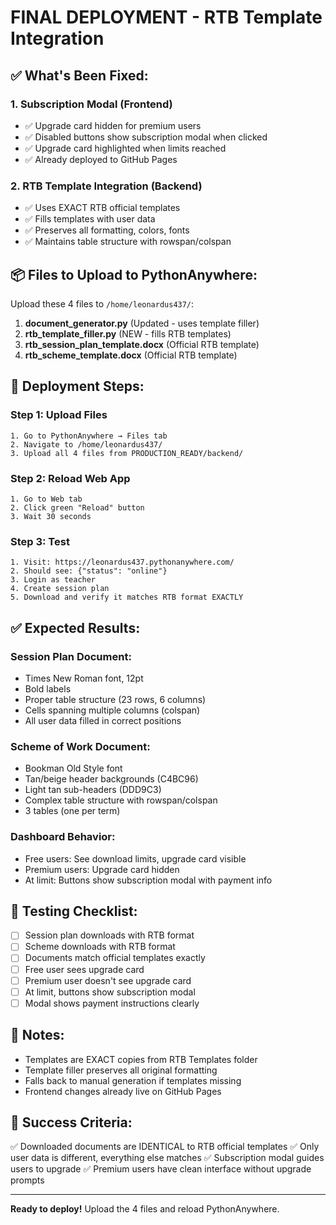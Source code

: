 # FINAL DEPLOYMENT - RTB Template Integration

## ✅ What's Been Fixed:

### 1. Subscription Modal (Frontend)
- ✅ Upgrade card hidden for premium users
- ✅ Disabled buttons show subscription modal when clicked
- ✅ Upgrade card highlighted when limits reached
- ✅ Already deployed to GitHub Pages

### 2. RTB Template Integration (Backend)
- ✅ Uses EXACT RTB official templates
- ✅ Fills templates with user data
- ✅ Preserves all formatting, colors, fonts
- ✅ Maintains table structure with rowspan/colspan

## 📦 Files to Upload to PythonAnywhere:

Upload these 4 files to `/home/leonardus437/`:

1. **document_generator.py** (Updated - uses template filler)
2. **rtb_template_filler.py** (NEW - fills RTB templates)
3. **rtb_session_plan_template.docx** (Official RTB template)
4. **rtb_scheme_template.docx** (Official RTB template)

## 🚀 Deployment Steps:

### Step 1: Upload Files
```
1. Go to PythonAnywhere → Files tab
2. Navigate to /home/leonardus437/
3. Upload all 4 files from PRODUCTION_READY/backend/
```

### Step 2: Reload Web App
```
1. Go to Web tab
2. Click green "Reload" button
3. Wait 30 seconds
```

### Step 3: Test
```
1. Visit: https://leonardus437.pythonanywhere.com/
2. Should see: {"status": "online"}
3. Login as teacher
4. Create session plan
5. Download and verify it matches RTB format EXACTLY
```

## ✅ Expected Results:

### Session Plan Document:
- Times New Roman font, 12pt
- Bold labels
- Proper table structure (23 rows, 6 columns)
- Cells spanning multiple columns (colspan)
- All user data filled in correct positions

### Scheme of Work Document:
- Bookman Old Style font
- Tan/beige header backgrounds (C4BC96)
- Light tan sub-headers (DDD9C3)
- Complex table structure with rowspan/colspan
- 3 tables (one per term)

### Dashboard Behavior:
- Free users: See download limits, upgrade card visible
- Premium users: Upgrade card hidden
- At limit: Buttons show subscription modal with payment info

## 🧪 Testing Checklist:

- [ ] Session plan downloads with RTB format
- [ ] Scheme downloads with RTB format
- [ ] Documents match official templates exactly
- [ ] Free user sees upgrade card
- [ ] Premium user doesn't see upgrade card
- [ ] At limit, buttons show subscription modal
- [ ] Modal shows payment instructions clearly

## 📝 Notes:

- Templates are EXACT copies from RTB Templates folder
- Template filler preserves all original formatting
- Falls back to manual generation if templates missing
- Frontend changes already live on GitHub Pages

## 🎯 Success Criteria:

✅ Downloaded documents are IDENTICAL to RTB official templates
✅ Only user data is different, everything else matches
✅ Subscription modal guides users to upgrade
✅ Premium users have clean interface without upgrade prompts

---

**Ready to deploy!** Upload the 4 files and reload PythonAnywhere.
